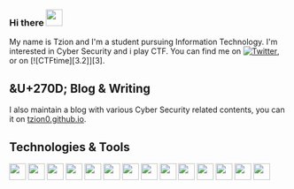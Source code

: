 ### Hi there <img src="https://github.com/Tzion0/Tzion0/master/wave.gif" width="30px">

My name is Tzion and I'm a student pursuing Information Technology. I'm interested in Cyber Security and i play CTF. You can find me on [![Twitter][1.2]][1], or on [![CTFtime][3.2]][3].

## &U+270D; Blog & Writing
I also maintain a blog with various Cyber Security related contents, you can it on [tzion0.github.io](https://tzion0.github.io).

## Technologies & Tools
<img src="https://img.shields.io/badge/OS-Linux-9cf?style=flat&logo=Debian&labelColor=black" width="30px">
<img src="https://img.shields.io/badge/Code-Python-9cf?style=flat&logo=python&labelColor=black" width="30px">
<img src="https://img.shields.io/badge/Code-C-9cf?style=flat&logo=C&labelColor=black" width="30px">
<img src="https://img.shields.io/badge/Code-Assembly-9cf?style=flat&logo=AssemblyScript&labelColor=black" width="30px">
<img src="https://img.shields.io/badge/Code-HTML-9cf?style=flat&logo=HTML5&labelColor=black" width="30px">
<img src="https://img.shields.io/badge/Code-CSS-9cf?style=flat&logo=CSS%20Wizardry&labelColor=black" width="30px">
<img src="https://img.shields.io/badge/Code-PHP-9cf?style=flat&logo=PHP&labelColor=black" width="30px">
<img src="https://img.shields.io/badge/Code-Javascript-9cf?style=flat&logo=JavaScript&labelColor=black" width="30px">
<img src="https://img.shields.io/badge/Shell-Bash-9cf?style=flat&logo=GNU%20Bash&labelColor=black" width="30px">
<img src="https://img.shields.io/badge/Note-Joplin-9cf?style=flat&logo=Joplin&labelColor=black" width="30px">
<img src="https://img.shields.io/badge/Editor-Sublime%20Text-9cf?style=flat&logo=Sublime%20Text&labelColor=black" width="30px">
<img src="https://img.shields.io/badge/Browser-Firefox-9cf?style=flat&logo=Firefox%20Browser&labelColor=black" width="30px">
<img src="https://img.shields.io/badge/VM-VirtualBox-9cf?style=flat&logo=VirtualBox&labelColor=black" width="30px">
<img src="https://img.shields.io/badge/Editor-Sublime%20Text-9cf?style=flat&logo=Sublime%20Text&labelColor=black" width="30px">


<!-- Icons -->

[1.2]: https://github.com/Tzion0/Tzion0/master/icons/twitter.png (twitter icon without padding)
[2.2]: https://github.com/Tzion0/Tzion0/master/icons/linkedin-3-16.png (LinkedIn icon without padding)

<!-- Links to your social media accounts -->

[1]: https://twitter.com/Tzion0
[2]: https://ctftime.org/team/144469


